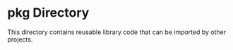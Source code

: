 # pkg Directory

This directory contains reusable library code that can be imported by other projects.